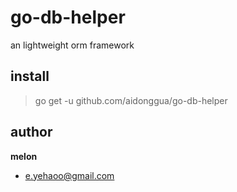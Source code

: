 # go-db-helper
an lightweight orm framework


## install
> go get -u github.com/aidonggua/go-db-helper

## author
**melon**

- e.yehaoo@gmail.com

